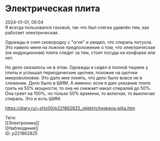 Электрическая плита
====================

   
 2024-01-01, 05:04   
  Я всегда пользовался газовой, так что был слегка удивлён тем, как работает электрическая.   
   
 Однажды я снял сковородку с "огня" и увидел, что спираль потухла. Это навело меня на ложное предположение о том, что электрическая (не индукционная) плита следит за тем, стоит посуда на конфорке или нет.   
   
 Но дело оказалось не в этом. Однажды я сидел в полной тишине у плиты и услышал периодические щелчки, похожие на щелчки микроволновки. Это дало мне понять, что дело было вовсе не в слежении. Дело было в ШИМ. А именно: если я даю указание плите греть на 50% мощности, то она не снижает накал спиралей до 50%. Она греет на 100%, но только 50% времени, то включая, то выключая спираль. Это и есть ШИМ.   
    
 <https://diary.ru/~zHz00/p221862825_jelektricheskaya-plita.htm>   
   
 Теги:   
 [[Электроника]]   
 [[Наблюдения]]   
 ID: p221862825
